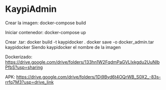 # KaypiAdmin

Crear la imagen:
docker-compose build

Iniciar contenedor:
docker-compose up

Crear .tar:
docker build -t  kaypidocker .
docker save -o docker_admin.tar kaypidocker
Siendo kaypidocker el nombre de la imagen

Dockerizado: https://drive.google.com/drive/folders/133hn1W2FqdmPaGVLIxkgdu2UuNIbPfbS?usp=sharing


APK: https://drive.google.com/drive/folders/1Dj9Byd6t4OQrWB_S0X2_-83s-rrfq7M3?usp=drive_link
